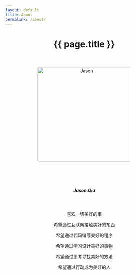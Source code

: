 ```yaml
---
layout: default
title: About
permalink: /about/
---
```

<div class="post">
    <header class="post-header">
        <h1 class="post-title">{{ page.title }}</h1>
        <div class="divider"></div>
    </header>
<!--     <article class="section about">
        {{ content }}
    </article> -->
</div>
<!-- 固定导航按钮 -->
<div class="fixed-action-btn" style="bottom: 24px; right: 24px;">
    <a class="btn-floating btn-large waves-effect waves-light red darken-2  " href="javascript:pageScroll();">
        <i class="mdi-file-file-upload"></i>
    </a>
</div>
<style type="text/css">
    p img{
        border-radius:5px;
        box-shadow:none;
        margin:0 auto 64px auto;
        height:300px;
    }
    p img:hover{
        box-shadow:none;
    }
    p,h5{
        text-align:center;
    }
</style>

<!-- 关于页面内容 -->

![Jason](http://myulinkblog.oss-cn-shenzhen.aliyuncs.com/18-7-29/55632262.jpg)

##### Jason.Qiu


<br>


喜欢一切美好的事

希望通过互联网接触美好的东西

希望通过代码编写美好的程序

希望通过学习设计美好的事物

希望通过思考寻找美好的方法

希望通过行动成为美好的人
